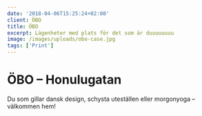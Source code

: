 ```yaml
---
date: '2018-04-06T15:25:24+02:00'
client: ÖBO
title: ÖBO
excerpt: Lägenheter med plats för det som är duuuuuuuu
image: /images/uploads/obo-case.jpg
tags: ['Print']
---
```


# ÖBO – Honulugatan

Du som gillar dansk design, schysta uteställen eller morgon­­yoga – välkommen hem!
